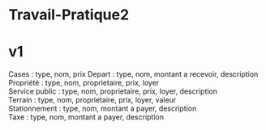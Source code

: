 # Travail-Pratique2


# v1
Cases : type, nom, prix
    Depart : type, nom, montant a recevoir, description <br>
    Propriété : type, nom, proprietaire, prix, loyer<br>
        Service public : type, nom, proprietaire, prix, loyer, description<br>
        Terrain : type, nom, proprietaire, prix, loyer, valeur<br>
    Stationnement : type, nom, montant a payer, description<br>
    Taxe : type, nom, montant a payer, description<br>